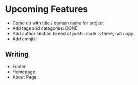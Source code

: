 # Upcoming Features

- Come up with title / domain name for project
- Add tags and categories: DONE
- Add author section to end of posts: code is there, not copy
- Add emojis!

## Writing

- Footer
- Homepage
- About Page

